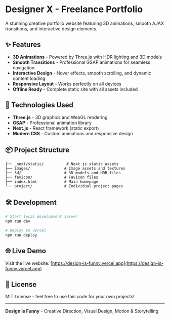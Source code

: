 # Designer X - Freelance Portfolio

A stunning creative portfolio website featuring 3D animations, smooth AJAX transitions, and interactive design elements.

## ✨ Features

- **3D Animations** - Powered by Three.js with HDR lighting and 3D models
- **Smooth Transitions** - Professional GSAP animations for seamless navigation
- **Interactive Design** - Hover effects, smooth scrolling, and dynamic content loading
- **Responsive Layout** - Works perfectly on all devices
- **Offline Ready** - Complete static site with all assets included

## 🚀 Technologies Used

- **Three.js** - 3D graphics and WebGL rendering
- **GSAP** - Professional animation library
- **Next.js** - React framework (static export)
- **Modern CSS** - Custom animations and responsive design

## 📦 Project Structure

```
├── _next/static/          # Next.js static assets
├── images/               # Image assets and textures
├── 3d/                   # 3D models and HDR files
├── favicon/              # Favicon files
├── index.html            # Main homepage
└── project/              # Individual project pages
```

## 🛠️ Development

```bash
# Start local development server
npm run dev

# Deploy to Vercel
npm run deploy
```

## 🌐 Live Demo

Visit the live website: [https://design-is-funny.vercel.app](https://design-is-funny.vercel.app)

## 📄 License

MIT License - feel free to use this code for your own projects!

---

**Design is Funny** - Creative Direction, Visual Design, Motion & Storytelling
